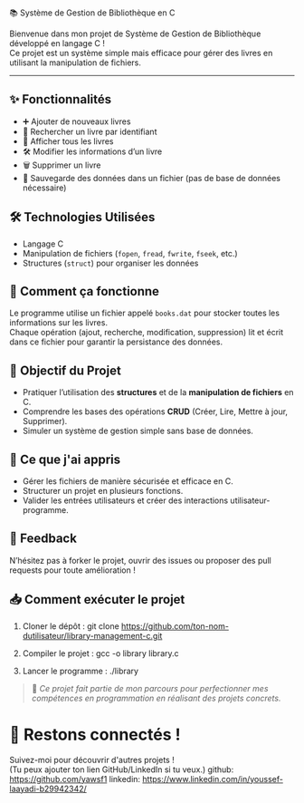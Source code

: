 📚 Système de Gestion de Bibliothèque en C

Bienvenue dans mon projet de Système de Gestion de Bibliothèque développé en langage C !  
Ce projet est un système simple mais efficace pour gérer des livres en utilisant la manipulation de fichiers.

---

## ✨ Fonctionnalités

- ➕ Ajouter de nouveaux livres
- 🔎 Rechercher un livre par identifiant
- 📄 Afficher tous les livres
- 🛠 Modifier les informations d’un livre
- 🗑 Supprimer un livre
- 💾 Sauvegarde des données dans un fichier (pas de base de données nécessaire)

## 🛠 Technologies Utilisées

- Langage C
- Manipulation de fichiers (`fopen`, `fread`, `fwrite`, `fseek`, etc.)
- Structures (`struct`) pour organiser les données

## 📂 Comment ça fonctionne

Le programme utilise un fichier appelé `books.dat` pour stocker toutes les informations sur les livres.  
Chaque opération (ajout, recherche, modification, suppression) lit et écrit dans ce fichier pour garantir la persistance des données.


## 🎯 Objectif du Projet

- Pratiquer l’utilisation des **structures** et de la **manipulation de fichiers** en C.
- Comprendre les bases des opérations **CRUD** (Créer, Lire, Mettre à jour, Supprimer).
- Simuler un système de gestion simple sans base de données.


## 🧠 Ce que j'ai appris

- Gérer les fichiers de manière sécurisée et efficace en C.
- Structurer un projet en plusieurs fonctions.
- Valider les entrées utilisateurs et créer des interactions utilisateur-programme.

## 📢 Feedback

N’hésitez pas à forker le projet, ouvrir des issues ou proposer des pull requests pour toute amélioration !

## 📥 Comment exécuter le projet

1. Cloner le dépôt :
    git clone https://github.com/ton-nom-dutilisateur/library-management-c.git 

2. Compiler le projet :
    gcc -o library library.c

3. Lancer le programme :
    ./library


> 📝 *Ce projet fait partie de mon parcours pour perfectionner mes compétences en programmation en réalisant des projets concrets.*


# 🚀 Restons connectés !

Suivez-moi pour découvrir d'autres projets !  
(Tu peux ajouter ton lien GitHub/LinkedIn si tu veux.)
github: https://github.com/yawsf1
linkedin: https://www.linkedin.com/in/youssef-laayadi-b29942342/
